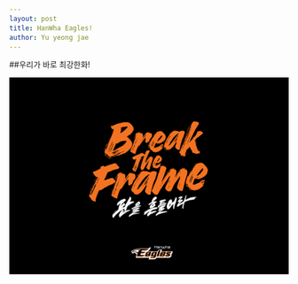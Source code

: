 ```yaml
---
layout: post
title: HanWha Eagles!
author: Yu yeong jae
---
```


##우리가 바로 최강한화!

![한화](/images/한화.jpg.jpg)
